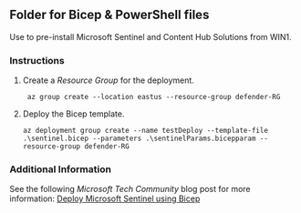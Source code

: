 ## Folder for Bicep & PowerShell files 

Use to pre-install Microsoft Sentinel and Content Hub Solutions from WIN1.

### Instructions

1. Create a *Resource Group* for the deployment.

    ```azurecli
     az group create --location eastus --resource-group defender-RG
    ```

1. Deploy the Bicep template.

    ```azurecli
    az deployment group create --name testDeploy --template-file .\sentinel.bicep --parameters .\sentinelParams.bicepparam --resource-group defender-RG
    ```

### Additional Information

See the following *Microsoft Tech Community* blog post for more information: [Deploy Microsoft Sentinel using Bicep](https://techcommunity.microsoft.com/blog/microsoftsentinelblog/deploy-microsoft-sentinel-using-bicep/4270970)
